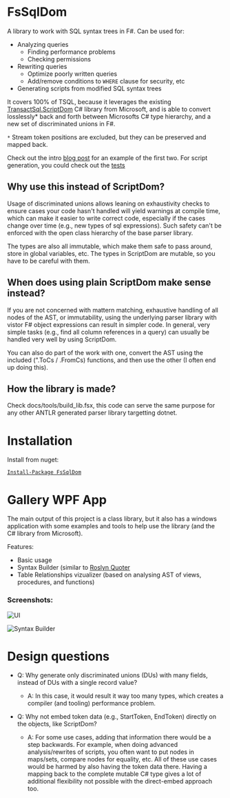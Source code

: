 # FsSqlDom

A library to work with SQL syntax trees in F#. Can be used for:

* Analyzing queries
  * Finding performance problems
  * Checking permissions
* Rewriting queries
  * Optimize poorly written queries
  * Add/remove conditions to `WHERE` clause for security, etc
* Generating scripts from modified SQL syntax trees

It covers 100% of TSQL, because it leverages the existing [TransactSql.ScriptDom](https://msdn.microsoft.com/en-us/library/microsoft.sqlserver.transactsql.scriptdom.aspx) C# library from Microsoft, and is able to convert losslessly* back and forth between Microsofts C# type hierarchy, and a new set of discriminated unions in F#.

`*` Stream token positions are excluded, but they can be preserved and mapped back.

Check out the intro [blog post](https://gist.github.com/isaksky/f8c4881bf93c7e57115439af07722ecc) for an example of the first two. For script generation, you could check out the [tests](https://github.com/isaksky/FsSqlDom/blob/4e55f420edf637cef8763fa08b16a35674c4ee23/tests/FsSqlDom.Tests/SqlGenerationTests.fs#L52-L58)

## Why use this instead of ScriptDom?

Usage of discriminated unions allows leaning on exhaustivity checks to ensure cases your code hasn't handled will yield warnings at compile time, which can make it easier to write correct code, especially if the cases change over time (e.g., new types of sql expressions). Such safety can't be enforced with the open class hierarchy of the base parser library.

The types are also all immutable, which make them safe to pass around, store in global variables, etc. The types in ScriptDom are mutable, so you have to be careful with them.

## When does using plain ScriptDom make sense instead?

If you are not concerned with mattern matching, exhaustive handling of all nodes of the AST, or immutability, using the underlying parser library with vistor F# object expressions can result in simpler code. In general, very simple tasks (e.g., find all column references in a query) can usually be handled very well by using ScriptDom.

You can also do part of the work with one, convert the AST using the included (".ToCs / .FromCs) functions, and then use the other (I often end up doing this).

## How the library is made?

Check docs/tools/build_lib.fsx, this code can serve the same purpose for any other ANTLR generated parser library targetting dotnet.

# Installation

Install from nuget:

[`Install-Package FsSqlDom`](https://www.nuget.org/packages/FsSqlDom/)

# Gallery WPF App

The main output of this project is a class library, but it also has a windows application with some examples and tools to help use the library (and the C# library from Microsoft).

Features:

- Basic usage
- Syntax Builder (similar to [Roslyn Quoter](http://roslynquoter.azurewebsites.net/)
- Table Relationships vizualizer (based on analysing AST of views, procedures, and functions)

### Screenshots:

![UI](https://raw.githubusercontent.com/isaksky/FsSqlDom/master/docs/files/img/gallery.png)

![Syntax Builder](https://raw.githubusercontent.com/isaksky/FsSqlDom/master/docs/files/img/syntax_view.png)

# Design questions

* Q: Why generate only discriminated unions (DUs) with many fields, instead of DUs with a single record value?
  * A: In this case, it would result it way too many types, which creates a compiler (and tooling) performance problem.

* Q: Why not embed token data (e.g., StartToken, EndToken) directly on the objects, like ScriptDom?
  * A: For some use cases, adding that information there would be a step backwards. For example, when doing advanced analysis/rewrites of scripts, you often want to put nodes in maps/sets, compare nodes for equality, etc. All of these use cases would be harmed by also having the token data there. Having a mapping back to the complete mutable C# type gives a lot of additional flexibility not possible with the direct-embed approach too. 
